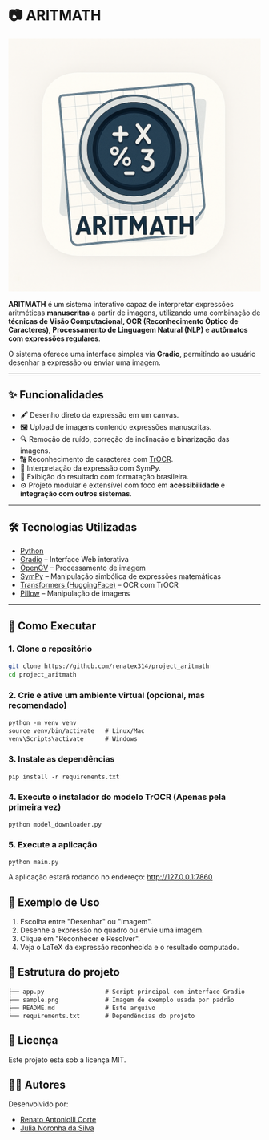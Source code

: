 # 📷 ARITMATH

<img src="doc/logo.png" />

**ARITMATH** é um sistema interativo capaz de interpretar expressões aritméticas
**manuscritas** a partir de imagens, utilizando uma combinação de **técnicas de
Visão Computacional, OCR (Reconhecimento Óptico de Caracteres), Processamento de
Linguagem Natural (NLP)** e **autômatos com expressões regulares**.

O sistema oferece uma interface simples via **Gradio**, permitindo ao usuário
desenhar a expressão ou enviar uma imagem.

---

## ✨ Funcionalidades

- 🖋️ Desenho direto da expressão em um canvas.
- 🖼️ Upload de imagens contendo expressões manuscritas.
- 🔍 Remoção de ruído, correção de inclinação e binarização das imagens.
- 🔠 Reconhecimento de caracteres com
  [TrOCR](https://huggingface.co/fhswf/TrOCR_Math_handwritten).
- 🧠 Interpretação da expressão com SymPy.
- 🧾 Exibição do resultado com formatação brasileira.
- ⚙️ Projeto modular e extensível com foco em **acessibilidade** e **integração
  com outros sistemas**.

---

## 🛠️ Tecnologias Utilizadas

- [Python](https://www.python.org/)
- [Gradio](https://gradio.app/) – Interface Web interativa
- [OpenCV](https://opencv.org/) – Processamento de imagem
- [SymPy](https://www.sympy.org/) – Manipulação simbólica de expressões
  matemáticas
- [Transformers (HuggingFace)](https://huggingface.co/) – OCR com TrOCR
- [Pillow](https://python-pillow.org/) – Manipulação de imagens

---

## 🚀 Como Executar

### 1. Clone o repositório

```bash
git clone https://github.com/renatex314/project_aritmath
cd project_aritmath
```

### 2. Crie e ative um ambiente virtual (opcional, mas recomendado)

```
python -m venv venv
source venv/bin/activate   # Linux/Mac
venv\Scripts\activate      # Windows
```

### 3. Instale as dependências

```
pip install -r requirements.txt
```

### 4. Execute o instalador do modelo TrOCR (Apenas pela primeira vez)

```
python model_downloader.py
```

### 5. Execute a aplicação

```
python main.py
```

A aplicação estará rodando no endereço: http://127.0.0.1:7860

## 🧪 Exemplo de Uso

<ol>
    <li>Escolha entre "Desenhar" ou "Imagem".</li>
    <li>Desenhe a expressão no quadro ou envie uma imagem.</li>
    <li>Clique em "Reconhecer e Resolver".</li>
    <li>Veja o LaTeX da expressão reconhecida e o resultado computado.</li>
</ol>

## 🧩 Estrutura do projeto

```
├── app.py                 # Script principal com interface Gradio
├── sample.png             # Imagem de exemplo usada por padrão
├── README.md              # Este arquivo
└── requirements.txt       # Dependências do projeto
```

## 📜 Licença

Este projeto está sob a licença MIT.

## 👨‍💻 Autores

Desenvolvido por:

- [Renato Antoniolli Corte](https://github.com/renatex314)
- [Julia Noronha da Silva](https://github.com/JulinhaNoronha)

